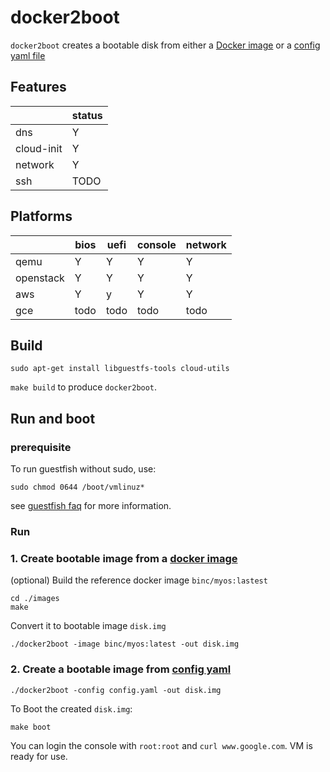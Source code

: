# docker2boot

`docker2boot` creates a bootable disk from either a [Docker image](./images) or
a [config yaml file](./config.yaml)


## Features

|           | status  |
| --------- |---------|
| dns       | Y       |
| cloud-init| Y       |
| network   | Y       |
| ssh       | TODO    |

## Platforms

|           | bios| uefi |console| network|
| --------- |-----|------|-------|--------|
| qemu      | Y   | Y    |  Y    |   Y    |
| openstack | Y   | Y    |  Y    |   Y    |
| aws       | Y   | y    |  Y    |   Y    |
| gce       | todo| todo | todo  | todo    |


## Build

```
sudo apt-get install libguestfs-tools cloud-utils
```

`make build` to produce `docker2boot`.

## Run and boot

### prerequisite

To run guestfish without sudo, use:
```
sudo chmod 0644 /boot/vmlinuz*
```
see [guestfish faq][faq] for more information.

### Run

### 1. Create bootable image from a [docker image](./images)

(optional) Build the reference docker image `binc/myos:lastest`

```
cd ./images
make
```

Convert it to bootable image `disk.img`

```
./docker2boot -image binc/myos:latest -out disk.img

```
### 2. Create a bootable image from [config yaml](./config.yaml)

```
./docker2boot -config config.yaml -out disk.img

```

To Boot the created  `disk.img`:
```
make boot
```

You can login the console with `root:root` and `curl www.google.com`. VM is
ready for use.

[faq]: https://libguestfs.org/guestfs-faq.1.html
